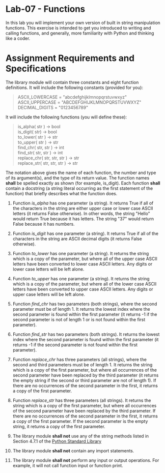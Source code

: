 # Lab-07 - Functions
In this lab you will implement your own version of built in string manipulation functions.  This exercise is intended to get you introduced to writing and calling functions, and generally, more familiarity with Python and thinking like a coder.

# Assignment Requirements and Specifications
The library module will contain three constants and eight function definitions.
It will include the following constants (provided for you):
>ASCII_LOWERCASE = "abcdefghijklmnopqrstuvwxyz"  
ASCII_UPPERCASE = "ABCDEFGHIJKLMNOPQRSTUVWXYZ"  
DECIMAL_DIGITS = "0123456789"

It will include the following functions (you will define these):
>is_alpha( str ) -> bool  
is_digit( str) -> bool  
to_lower( str ) -> str  
to_upper( str ) -> str  
find_chr( str, str ) -> int  
find_str( str, str ) -> int  
replace_chr( str, str, str ) -> str  
replace_str( str, str, str ) -> str

The notation above gives the name of each function, the number and type of its argument(s), and
the type of its return value. The function names **shall** be spelled exactly as shown (for example, is_digit).
Each function **shall** contain a docstring (a string literal occurring as the first statement of the function)
that briefly describes what the function does.

1. Function _is_alpha_ has one parameter (a string). It returns True if all of the characters in
the string are either upper case or lower case ASCII letters (it returns False otherwise). In other words,
the string "Hello" would return True because it has letters.  The string "37" would return False because
it has numbers.
2. Function _is_digit_ has one parameter (a string). It returns True if all of the characters in
the string are ASCII decimal digits (it returns False otherwise).
3. Function _to_lower_ has one parameter (a string). It returns the string which is a copy of the
parameter, but where all of the upper case ASCII letters have been converted to lower case
ASCII letters. Any digits or lower case letters will be left alone.
4. Function _to_upper_ has one parameter (a string). It returns the string which is a copy of the
parameter, but where all of the lower case ASCII letters have been converted to upper case
ASCII letters. Any digits or upper case letters will be left alone.
5. Function _find_chr_ has two parameters (both strings), where the second parameter must be
of length 1. It returns the lowest index where the second parameter is found within the first
parameter (it returns -1 if the second parameter is not of length 1 or is not found within the first
parameter).
6. Function _find_str_ has two parameters (both strings). It returns the lowest index where the
second parameter is found within the first parameter (it returns -1 if the second parameter is not
found within the first parameter).
7. Function _replace_chr_ has three parameters (all strings), where the second and third
parameters must be of length 1. It returns the string which is a copy of the first parameter, but
where all occurrences of the second parameter have been replaced by the third parameter (it
returns the empty string if the second or third parameter are not of length 1). If there are no occurrences 
of the second parameter in the first, it returns a copy of the first parameter.
8. Function _replace_str_ has three parameters (all strings). It returns the string which is a
copy of the first parameter, but where all occurrences of the second parameter have been
replaced by the third parameter. If there are no occurrences of the second parameter in the first,
it returns a copy of the first parameter. If the second parameter is the empty string, it returns a
copy of the first parameter.

9. The library module **shall not** use any of the string methods listed in Section 4.7.1 of the [Python
Standard Library](http://docs.python.org/3.3/library/stdtypes.html#string-methods)
10. The library module **shall not** contain any import statements.
11. The library module **shall not** perform any input or output operations. For example, it will not
call function input or function print.
